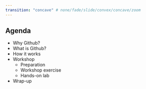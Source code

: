 ```yaml
---
transition: "concave" # none/fade/slide/convex/concave/zoom
---
```


## Agenda

* Why Github?
* What is Github?
* How it works
* Workshop
    * Preparation
    * Workshop exercise
    * Hands-on lab
* Wrap-up